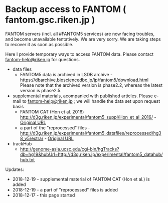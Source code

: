 # Backup access to FANTOM ( fantom.gsc.riken.jp )

FANTOM servers (incl. all #FANTOM5 services) are now facing troubles, and become unavailable tentatively. We are very sorry. We are taking steps to recover it as soon as possible.

Here I provide temporary ways to access FANTOM data. Please contact fantom-help@riken.jp for questions.

* data files
  - FANTOM5 data is archived in LSDB archive - https://dbarchive.biosciencedbc.jp/jp/fantom5/download.html Please note that the archived version is phase2.2, whereas the latest version is phase2.5. 
* supplemental materials, acompanied with published articles. Please e-mail to fantom-help@riken.jp ; we will handle the data set upon request basis
  - FANTOM CAT (Hon et al. 2016) http://d3g.riken.jp/experimental/fantom5_suppl/Hon_et_al_2016/ - [Original URL](http://fantom.gsc.riken.jp/5/suppl/Hon_et_al_2016)
  - a part of the "reprocessed" files - http://d3g.riken.jp/experimental/fantom5_datafiles/reprocessed/hg38_v5/extra/ - [Original URL](http://fantom.gsc.riken.jp/5/datafiles/reprocessed/hg38_v5/extra)
* trackHub
  - http://genome-asia.ucsc.edu/cgi-bin/hgTracks?db=hg19&hubUrl=http://d3g.riken.jp/experimental/fantom5_datahub/hub.txt


Updates:
* 2018-12-19 - supplemental material of FANTOM CAT (Hon et al.) is added
* 2018-12-19 - a part of "reprocessed" files is added
* 2018-12-17 - this page started
